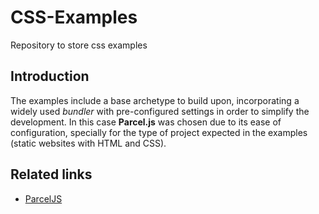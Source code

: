 # CSS-Examples
Repository to store css examples

## Introduction
The examples include a base archetype to build upon, incorporating a widely used *bundler* with pre-configured settings in order to simplify the development. In this case **Parcel.js** was chosen due to its ease of configuration, specially for the type of project expected in the examples (static websites with HTML and CSS). 

## Related links
- [ParcelJS](https://parceljs.org/)
